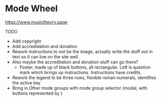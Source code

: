 # Mode Wheel

https://www.musictheory.page

TODO
* Add copyright
* Add accredidation and donation
* Rework instructions to not be the image, actually write the stuff out in text so it can live on the site well.
* Also maybe the accreditation and donation stuff can go there?
  - Footer, made up of black buttons, all rectangular. Left is question mark which brings up instructions. Instructions
    have credits.
* Rework the legend to be three rows, flexible roman numerals, identifies the active key
* Bring in Other mode groups with mode group selector (modal, with buttons represented by )
